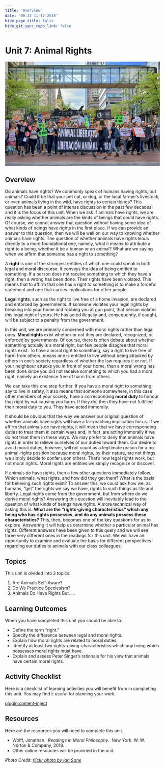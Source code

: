 ```yaml
---
title: 'Overview'
date: '00:33 11-12-2018'
hide_page_title: false
hide_git_sync_repo_link: false
---
```


Unit 7: Animal Rights
=====================

![](U7_43699044114_5156812c09_z.jpg)

Overview
--------
Do animals have rights? We commonly speak of humans having rights, but animals? Could it be that your pet cat, or dog, or the local farmer’s livestock, or even animals living in the wild, have rights to certain things? This question has been a point of intense discussion in the past few decades and it is the focus of this unit.
When we ask if animals have rights, we are really asking whether animals are the kinds of beings that could have rights. Of course, we cannot answer that question without having some idea of what kinds of beings have rights in the first place. If we can provide an answer to this question, then we will be well on our way to knowing whether animals have rights.
The question of whether animals have rights leads directly to a more foundational one, namely, what it means to attribute a right to a being, whether it be a human or an animal? What are we saying when we affirm that someone has a right to something?

A **right** is one of the strongest entities of which one could speak in both legal and moral discourse. It conveys the idea of being entitled to something. If a person does not receive something to which they have a right, then a wrong has been done. Their rights have been violated. This means that to affirm that one has a right to something is to make a forceful statement and one that carries implications for other people.

**Legal rights**, such as the right to live free of a home invasion, are declared and enforced by governments. If someone violates your legal rights by breaking into your home and robbing you at gun point, that person violates this legal right of yours. He has acted illegally and, consequently, if caught, will be subject to a penalty from the government.

In this unit, we are primarily concerned with moral rights rather than legal ones. **Moral rights** exist whether or not they are declared, recognized, or enforced by governments. Of course, there is often debate about whether something actually is a moral right, but few people disagree that moral rights exist.
To have a moral right to something, say a right to live free of harm from others, means one is entitled to live without being attacked by others in one’s society regardless of whether the law requires it or not. If your neighbour attacks you in front of your home, then a moral wrong has been done since you did not receive something to which you had a moral right, namely an existence free of harm from others.

We can take this one step further. If you have a moral right to something, say to live in safety, it also means that someone somewhere, in this case other members of your society, have a corresponding **moral duty** to honour that right by not causing you harm. If they do, then they have not fulfilled their moral duty to you. They have acted immorally.

It should be obvious that the way we answer our original question of whether animals have rights will have a far-reaching implication for us. If we affirm that animals do have rights, it will mean that we have corresponding duties to treat them in certain ways and, in fact, are acting immorally if we do not treat them in these ways.
We may prefer to deny that animals have rights in order to relieve ourselves of our duties toward them. Our desire to avoid moral duties, however, will not count as a legitimate reason for a no-animal-rights position because moral rights, by their nature, are not things we simply decide to confer upon others. That’s how legal rights work, but not moral rights. Moral rights are entities we simply recognize or discover.

If animals do have rights, then a few other questions immediately follow. Which animals, what rights, and how did they get them? What is the basis for believing such rights exist?
To answer this, we could ask how we, as humans, “get” the rights we say we have, rights to such things as life and liberty. Legal rights come from the government, but from where do we derive moral rights? Answering this question will inevitably lead to the question of what kinds of beings have rights.
A more technical way of asking this is: **What are the “rights-giving characteristics” which any being who has rights possesses, and do any animals possess these characteristics?** This, then, becomes one of the key questions for us to explore. Answering it will help us determine whether a particular animal has rights. Different answers have been given to this query and we will see three very different ones in the readings for this unit.
We will have an opportunity to examine and evaluate the basis for different perspectives regarding our duties to animals with our class colleagues.

Topics
------

This unit is divided into 3 topics:
1.  Are Animals Self-Aware?
2.  Do We Practice Speciesism?
3.  Animals Do Have Rights But. . .

Learning Outcomes
-----------------

When you have completed this unit you should be able to:
-   Define the term “right.”
-   Specify the difference between legal and moral rights.
-   Explain how moral rights are related to moral duties.
-   Identify at least two rights-giving-characteristics which any being which
    possesses moral rights must have.
-   Explain and assess Peter Singer’s rationale for his view that animals have
    certain moral rights.

Activity Checklist
------------------

Here is a checklist of learning activities you will benefit from in completing
this unit. You may find it useful for planning your work.

[plugin:content-inject](_schedule)

Resources
---------

Here are the resources you will need to complete this unit.
-   Wolff, Jonathan.  *Readings in Moral Philosophy*.  New York: W. W. Norton &
    Company, 2018.
-   Other online resources will be provided in the unit.


*Photo Credit: [flickr photo by Ian Sane](https://flickr.com/photos/31246066)*
